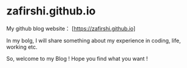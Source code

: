 # zafirshi.github.io
My github blog website： [https://zafirshi.github.io]

In my bolg, I will share something about my experience in coding, life, working etc.

So, welcome to my Blog !   Hope you find what you want !